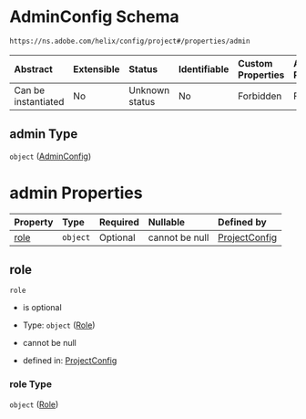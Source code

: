 # AdminConfig Schema

```txt
https://ns.adobe.com/helix/config/project#/properties/admin
```



| Abstract            | Extensible | Status         | Identifiable | Custom Properties | Additional Properties | Access Restrictions | Defined In                                                                        |
| :------------------ | :--------- | :------------- | :----------- | :---------------- | :-------------------- | :------------------ | :-------------------------------------------------------------------------------- |
| Can be instantiated | No         | Unknown status | No           | Forbidden         | Forbidden             | none                | [project-config.schema.json\*](project-config.schema.json "open original schema") |

## admin Type

`object` ([AdminConfig](project-config-properties-adminconfig.md))

# admin Properties

| Property      | Type     | Required | Nullable       | Defined by                                                                                                                                              |
| :------------ | :------- | :------- | :------------- | :------------------------------------------------------------------------------------------------------------------------------------------------------ |
| [role](#role) | `object` | Optional | cannot be null | [ProjectConfig](project-config-properties-adminconfig-properties-role.md "https://ns.adobe.com/helix/config/project#/properties/admin/properties/role") |

## role



`role`

*   is optional

*   Type: `object` ([Role](project-config-properties-adminconfig-properties-role.md))

*   cannot be null

*   defined in: [ProjectConfig](project-config-properties-adminconfig-properties-role.md "https://ns.adobe.com/helix/config/project#/properties/admin/properties/role")

### role Type

`object` ([Role](project-config-properties-adminconfig-properties-role.md))
